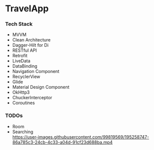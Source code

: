 # TravelApp

### Tech Stack

- MVVM
- Clean Architecture
- Dagger-Hilt for Di
- RESTful API
- Retrofit
- LiveData
- DataBinding
- Navigation Component
- RecyclerView
- Glide
- Material Design Component
- OkHttp3
- ChuckerInterceptor
- Coroutines

### TODOs
- Room
- Searching                  
 https://user-images.githubusercontent.com/99819569/195258747-86a785c3-24cb-4c33-a04d-91cf23d688ba.mp4

